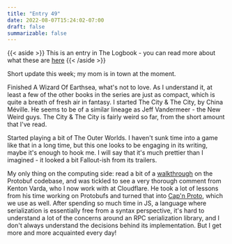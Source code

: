 ```yaml
---
title: "Entry 49"
date: 2022-08-07T15:24:02-07:00
draft: false
summarizable: false
---
```


{{< aside >}} This is an entry in The Logbook - you can read more about what these are [here](/posts/logbook) {{< /aside >}}

Short update this week; my mom is in town at the moment.

Finished A Wizard Of Earthsea, what's not to love. As I understand it, at least a few of the other books in the series are just as compact, which is quite a breath of fresh air in fantasy. I started The City & The City, by China Méville. He seems to be of a similar lineage as Jeff Vandermeer - the New Weird guys. The City & The City is fairly weird so far, from the short amount that I've read.

Started playing a bit of The Outer Worlds. I haven't sunk time into a game like that in a long time, but this one looks to be engaging in its writing, maybe it's enough to hook me. I will say that it's much prettier than I imagined - it looked a bit Fallout-ish from its trailers.

My only thing on the computing side: read a bit of a [walkthrough](https://codecatalog.org/articles/protobuf-tokenizer/) on the Protobuf codebase, and was tickled to see a very thorough comment from Kenton Varda, who I now work with at Cloudflare. He took a lot of lessons from his time working on Protobufs and turned that into [Cap'n Proto](https://capnproto.org/), which we use as well. After spending so much time in JS, a language where serialization is essentially free from a syntax perspective, it's hard to understand a lot of the concerns around an RPC serialization library, and I don't always understand the decisions behind its implementation. But I get more and more acquainted every day!
